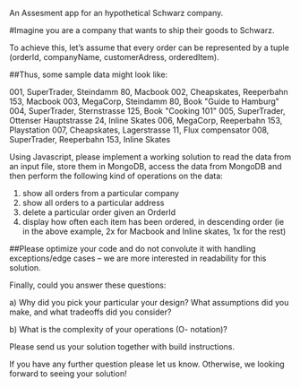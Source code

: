 An Assesment app for an hypothetical Schwarz company.

#Imagine you are a company that wants to ship their goods to Schwarz.

To achieve this, let’s assume that every order can be represented by a tuple (orderId, companyName, customerAdress, orderedItem).

##Thus, some sample data might look like:

001, SuperTrader, Steindamm 80, Macbook
002, Cheapskates, Reeperbahn 153, Macbook
003, MegaCorp, Steindamm 80, Book "Guide to Hamburg"
004, SuperTrader, Sternstrasse 125, Book "Cooking 101"
005, SuperTrader, Ottenser Hauptstrasse 24, Inline Skates
006, MegaCorp, Reeperbahn 153, Playstation
007, Cheapskates, Lagerstrasse 11, Flux compensator
008, SuperTrader, Reeperbahn 153, Inline Skates

Using Javascript, please implement a working solution to read the data from an input file, store them in MongoDB, access the data from MongoDB and then perform the following kind of operations on the data:

1. show all orders from a particular company
2. show all orders to a particular address
3. delete a particular order given an OrderId
4. display how often each item has been ordered, in descending order (ie in the above example, 2x for Macbook and Inline skates, 1x for the rest)

##Please optimize your code and do not convolute it with handling exceptions/edge cases – we are more interested in readability for this solution.  
  
Finally, could you answer these questions:

a) Why did you pick your particular your design? What assumptions did you make, and what tradeoffs did you consider?

b) What is the complexity of your operations (O- notation)?

Please send us your solution together with build instructions.

If you have any further question please let us know. Otherwise, we looking forward to seeing your solution!
